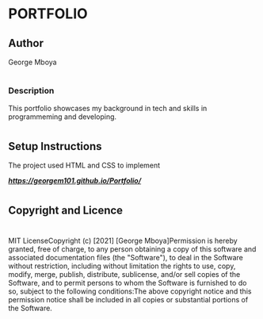 # PORTFOLIO
## Author
George Mboya
#
### Description
This portfolio showcases my background in tech and skills in programmeming and developing.
#
## Setup Instructions
The project used HTML and CSS to implement


___https://georgem101.github.io/Portfolio/___
#
## Copyright and Licence
#
MIT License​Copyright (c) [2021] [George Mboya]​Permission is hereby granted, free of charge, to any person obtaining a copy of this software and associated documentation files (the "Software"), to deal in the Software without restriction, including without limitation the rights to use, copy, modify, merge, publish, distribute, sublicense, and/or sell copies of the Software, and to permit persons to whom the Software is furnished to do so, subject to the following conditions:​The above copyright notice and this permission notice shall be included in all copies or substantial portions of the Software.
